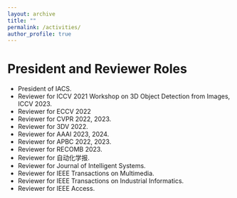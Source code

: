 ```yaml
---
layout: archive
title: ""
permalink: /activities/
author_profile: true
---
```




President and Reviewer Roles
======
* President of IACS.
* Reviewer for ICCV 2021 Workshop on 3D Object Detection from Images, ICCV 2023.
* Reviewer for ECCV 2022
* Reviewer for CVPR 2022, 2023.
* Reviewer for 3DV 2022.
* Reviewer for AAAI 2023, 2024.
* Reviewer for APBC 2022, 2023.
* Reviewer for RECOMB 2023.
* Reviewer for 自动化学报.
* Reviewer for Journal of Intelligent Systems.
* Reviewer for IEEE Transactions on Multimedia.
* Reviewer for IEEE Transactions on Industrial Informatics.
* Reviewer for IEEE Access.
